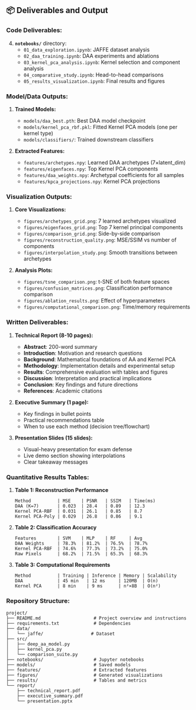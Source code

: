 ## 📦 **Deliverables and Output**

### **Code Deliverables:**

4. **`notebooks/`** directory:
   - `01_data_exploration.ipynb`: JAFFE dataset analysis
   - `02_daa_training.ipynb`: DAA experiments and ablations
   - `03_kernel_pca_analysis.ipynb`: Kernel selection and component analysis
   - `04_comparative_study.ipynb`: Head-to-head comparisons
   - `05_results_visualization.ipynb`: Final results and figures

### **Model/Data Outputs:**

1. **Trained Models:**
   - `models/daa_best.pth`: Best DAA model checkpoint
   - `models/kernel_pca_rbf.pkl`: Fitted Kernel PCA models (one per kernel type)
   - `models/classifiers/`: Trained downstream classifiers

2. **Extracted Features:**
   - `features/archetypes.npy`: Learned DAA archetypes (7×latent_dim)
   - `features/eigenfaces.npy`: Top Kernel PCA components
   - `features/daa_weights.npy`: Archetypal coefficients for all samples
   - `features/kpca_projections.npy`: Kernel PCA projections

### **Visualization Outputs:**

1. **Core Visualizations:**
   - `figures/archetypes_grid.png`: 7 learned archetypes visualized
   - `figures/eigenfaces_grid.png`: Top 7 kernel principal components
   - `figures/comparison_grid.png`: Side-by-side comparison
   - `figures/reconstruction_quality.png`: MSE/SSIM vs number of components
   - `figures/interpolation_study.png`: Smooth transitions between archetypes

2. **Analysis Plots:**
   - `figures/tsne_comparison.png`: t-SNE of both feature spaces
   - `figures/confusion_matrices.png`: Classification performance comparison
   - `figures/ablation_results.png`: Effect of hyperparameters
   - `figures/computational_comparison.png`: Time/memory requirements

### **Written Deliverables:**

1. **Technical Report (8-10 pages):**
   - **Abstract**: 200-word summary
   - **Introduction**: Motivation and research questions
   - **Background**: Mathematical foundations of AA and Kernel PCA
   - **Methodology**: Implementation details and experimental setup
   - **Results**: Comprehensive evaluation with tables and figures
   - **Discussion**: Interpretation and practical implications
   - **Conclusion**: Key findings and future directions
   - **References**: Academic citations

2. **Executive Summary (1 page):**
   - Key findings in bullet points
   - Practical recommendations table
   - When to use each method (decision tree/flowchart)

3. **Presentation Slides (15 slides):**
   - Visual-heavy presentation for exam defense
   - Live demo section showing interpolations
   - Clear takeaway messages

### **Quantitative Results Tables:**

1. **Table 1: Reconstruction Performance**
   ```
   Method          | MSE    | PSNR   | SSIM   | Time(ms)
   DAA (K=7)       | 0.023  | 28.4   | 0.89   | 12.3
   Kernel PCA-RBF  | 0.031  | 26.1   | 0.85   | 8.7
   Kernel PCA-Poly | 0.029  | 26.8   | 0.86   | 9.1
   ```

2. **Table 2: Classification Accuracy**
   ```
   Features        | SVM    | MLP    | RF     | Avg
   DAA Weights     | 78.3%  | 81.2%  | 76.5%  | 78.7%
   Kernel PCA-RBF  | 74.6%  | 77.3%  | 73.2%  | 75.0%
   Raw Pixels      | 68.2%  | 71.5%  | 65.3%  | 68.3%
   ```

3. **Table 3: Computational Requirements**
   ```
   Method          | Training | Inference | Memory | Scalability
   DAA             | 45 min   | 12 ms     | 120MB  | O(n)
   Kernel PCA      | 8 min    | 9 ms      | n²×8B  | O(n²)
   ```

### **Repository Structure:**
```
project/
├── README.md                    # Project overview and instructions
├── requirements.txt             # Dependencies
├── data/
│   └── jaffe/                  # Dataset
├── src/
│   ├── deep_aa_model.py
│   ├── kernel_pca.py
│   └── comparison_suite.py
├── notebooks/                   # Jupyter notebooks
├── models/                      # Saved models
├── features/                    # Extracted features
├── figures/                     # Generated visualizations
├── results/                     # Tables and metrics
└── report/
    ├── technical_report.pdf
    ├── executive_summary.pdf
    └── presentation.pptx
```
